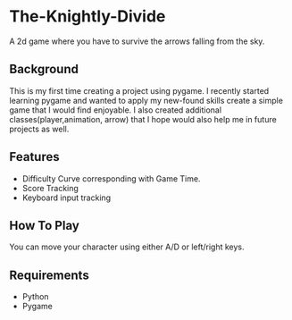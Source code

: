 # The-Knightly-Divide

A 2d game where you have to survive the arrows falling from the sky.

## Background
This is my first time creating a project using pygame. I recently started learning pygame and wanted to apply my new-found skills create a simple game that I would find enjoyable. I also created additional classes(player,animation, arrow) that I hope would also help me in future projects as well.

## Features
- Difficulty Curve corresponding with Game Time.
- Score Tracking
- Keyboard input tracking

## How To Play
You can move your character using either A/D or left/right keys.

## Requirements
- Python
- Pygame

